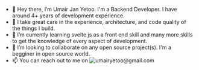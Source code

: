 - 👋 Hey there, I’m Umair Jan Yetoo. I'm a Backend Developer. I have around 4+ years of development experience. 
- 👀 I take great care in the experience, architecture, and code quality of the things I build.
- 🌱 I’m currently learning svelte js as a front end skill and many more skills to get the knowledge of every aspect of development.
- 💞️ I’m looking to collaborate on any open source project(s). I'm a begginer in open source world.
- 📫 You can reach out to me on ![umairyetoo@gmail.com]([http://url/to/img.png](https://icons8.com/icon/tnnUFgHrPmR0/gmail-logo))

